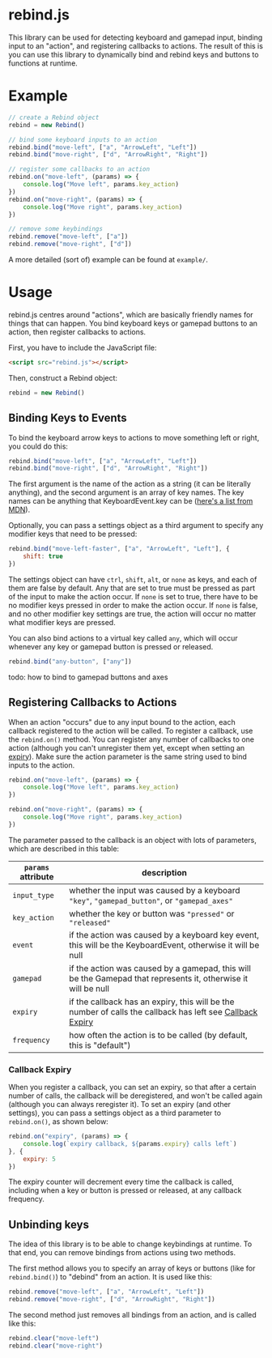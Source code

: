 # rebind.js

This library can be used for detecting keyboard and gamepad input, binding input to an "action", and registering callbacks to actions.  The result of this is you can use this library to dynamically bind and rebind keys and buttons to functions at runtime.

# Example

```js
// create a Rebind object
rebind = new Rebind()

// bind some keyboard inputs to an action
rebind.bind("move-left", ["a", "ArrowLeft", "Left"])
rebind.bind("move-right", ["d", "ArrowRight", "Right"])

// register some callbacks to an action
rebind.on("move-left", (params) => {
    console.log("Move left", params.key_action)
})
rebind.on("move-right", (params) => {
    console.log("Move right", params.key_action)
})

// remove some keybindings
rebind.remove("move-left", ["a"])
rebind.remove("move-right", ["d"])

```

A more detailed (sort of) example can be found at `example/`.

# Usage

rebind.js centres around "actions", which are basically friendly names for things that can happen.  You bind keyboard keys or gamepad buttons to an action, then register callbacks to actions.

First, you have to include the JavaScript file:

```html
<script src="rebind.js"></script>
```
Then, construct a Rebind object:

```js
rebind = new Rebind()
```

## Binding Keys to Events

To bind the keyboard arrow keys to actions to move something left or right, you could do this:

```js
rebind.bind("move-left", ["a", "ArrowLeft", "Left"])
rebind.bind("move-right", ["d", "ArrowRight", "Right"])
```

The first argument is the name of the action as a string (it can be literally anything), and the second argument is an array of key names.  The key names can be anything that KeyboardEvent.key can be ([here's a list from MDN](https://developer.mozilla.org/en-US/docs/Web/API/KeyboardEvent/key/Key_Values)).

Optionally, you can pass a settings object as a third argument to specify any modifier keys that need to be pressed:

```js
rebind.bind("move-left-faster", ["a", "ArrowLeft", "Left"], {
    shift: true
})
```

The settings object can have `ctrl`, `shift`, `alt`, or `none` as keys, and each of them are false by default.  Any that are set to true must be pressed as part of the input to make the action occur.  If `none` is set to true, there have to be no modifier keys pressed in order to make the action occur.  If `none` is false, and no other modifier key settings are true, the action will occur no matter what modifier keys are pressed.

You can also bind actions to a virtual key called `any`, which will occur whenever any key or gamepad button is pressed or released.

```js
rebind.bind("any-button", ["any"])
```

todo: how to bind to gamepad buttons and axes

## Registering Callbacks to Actions

When an action "occurs" due to any input bound to the action, each callback registered to the action will be called.  To register a callback, use the `rebind.on()` method.  You can register any number of callbacks to one action (although you can't unregister them yet, except when setting an [expiry](#expiry)).  Make sure the action parameter is the same string used to bind inputs to the action.

```js
rebind.on("move-left", (params) => {
    console.log("Move left", params.key_action)
})

rebind.on("move-right", (params) => {
    console.log("Move right", params.key_action)
})
```

The parameter passed to the callback is an object with lots of parameters, which are described in this table:

| `params` attribute    | description                                                                                                                       |
|-----------------------|-----------------------------------------------------------------------------------------------------------------------------------|
| `input_type`          | whether the input was caused by a keyboard `"key"`, `"gamepad_button"`, or `"gamepad_axes"`                                       |
| `key_action`          | whether the key or button was `"pressed"` or `"released"`                                                                         |
| `event`               | if the action was caused by a keyboard key event, this will be the KeyboardEvent, otherwise it will be null                       |
| `gamepad`             | if the action was caused by a gamepad, this will be the Gamepad that represents it, otherwise it will be null                     |
| `expiry`              | if the callback has an expiry, this will be the number of calls the callback has left see [Callback Expiry](#expiry)              |
| `frequency`           | how often the action is to be called (by default, this is "default")                                                              |

### <a name="expiry"></a>Callback Expiry

When you register a callback, you can set an expiry, so that after a certain number of calls, the callback will be deregistered, and won't be called again (although you can always reregister it).  To set an expiry (and other settings), you can pass a settings object as a third parameter to `rebind.on()`, as shown below:

```js
rebind.on("expiry", (params) => {
    console.log(`expiry callback, ${params.expiry} calls left`)
}, {
    expiry: 5
})

```

The expiry counter will decrement every time the callback is called, including when a key or button is pressed or released, at any callback frequency.

## Unbinding keys

The idea of this library is to be able to change keybindings at runtime.  To that end, you can remove bindings from actions using two methods.

The first method allows you to specify an array of keys or buttons (like for `rebind.bind()`) to "debind" from an action.  It is used like this:

```js
rebind.remove("move-left", ["a", "ArrowLeft", "Left"])
rebind.remove("move-right", ["d", "ArrowRight", "Right"])
```

The second method just removes all bindings from an action, and is called like this:

```js
rebind.clear("move-left")
rebind.clear("move-right")
```